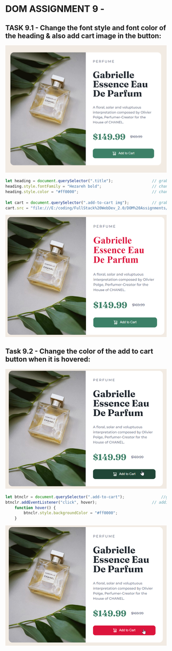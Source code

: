 # DOM ASSIGNMENT 9 -

## TASK 9.1 - Change the font style and font color of the heading & also add cart image in the  button:

![Before Output](./DOM%20P9/ass9.1-before.png)

```javaScript
let heading = document.querySelector(".title");                 // grabbing the heading tag
heading.style.fontFamily = "Hezareh bold";                      // changing font family
heading.style.color = "#ff0000";                                // changing the font color

let cart = document.querySelector(".add-to-cart img");          // grabbing the image tag in the button
cart.src = "file:///E:/coding/FullStack%20WebDev_2.0/DOM%20Assignments/DOM%20P9/DOM%20P9/images/icon-cart.svg"; 
```

![After Output](./DOM%20P9/ass9.1-after.png)


## Task 9.2 - Change the color of the add to cart button when it is hovered:

![Before Output](./DOM%20P9/ass9.2-before.png)

```javaScript
let btnclr = document.querySelector(".add-to-cart");                //grabbing the button tag
btnclr.addEventListener("click", hover);                        // adding event listener for hovering effect
    function hover() {
        btnclr.style.backgroundColor = "#ff0000";
    }
```

![After Output](./DOM%20P9/ass9.2-after.png)
